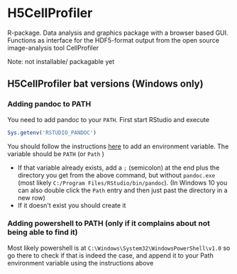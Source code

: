 # H5CellProfiler
R-package. Data analysis and graphics package with a browser based GUI. Functions as interface for the HDF5-format output from the open source image-analysis tool CellProfiler

Note: not installable/ packagable yet

## H5CellProfiler bat versions (Windows only)

### Adding pandoc to PATH

You need to add pandoc to your `PATH`. First start RStudio and execute 

```r
Sys.getenv('RSTUDIO_PANDOC')
```

You should follow the instructions [here](https://superuser.com/a/989665/143446) to add an environment variable.
The variable should be `PATH` (or `Path` )
 * If that variable already exists, add a `;` (semicolon) at the end plus the directory you get from the above command, but without `pandoc.exe` (most likely `C:/Program Files/RStudio/bin/pandoc`). (In Windows 10 you can also double click the `Path` entry and then just past the directory in a new row)
 * If it doesn't exist you should create it

### Adding powershell to PATH (only if it complains about not being able to find it)

Most likely powershell is at `C:\Windows\System32\WindowsPowerShell\v1.0` so go there to check if that is indeed the case, and append it to your Path environment variable using the instructions above
